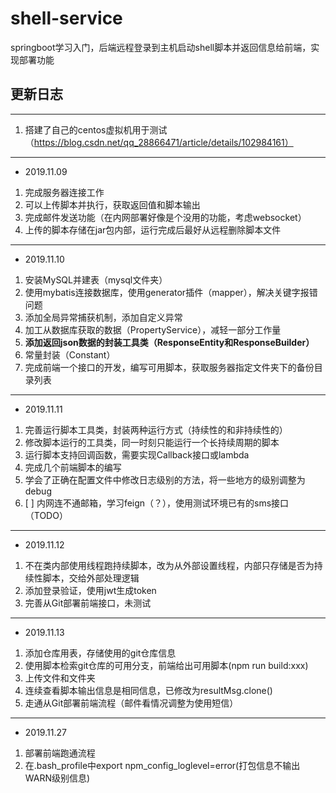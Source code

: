 # shell-service

springboot学习入门，后端远程登录到主机启动shell脚本并返回信息给前端，实现部署功能

## 更新日志
---
1. 搭建了自己的centos虚拟机用于测试（https://blog.csdn.net/qq_28866471/article/details/102984161）
---
- 2019.11.09
1. 完成服务器连接工作
2. 可以上传脚本并执行，获取返回值和脚本输出
3. 完成邮件发送功能（在内网部署好像是个没用的功能，考虑websocket）
4. 上传的脚本存储在jar包内部，运行完成后最好从远程删除脚本文件
---
- 2019.11.10
1. 安装MySQL并建表（mysql文件夹）
1. 使用mybatis连接数据库，使用generator插件（mapper），解决关键字报错问题
2. 添加全局异常捕获机制，添加自定义异常
3. 加工从数据库获取的数据（PropertyService），减轻一部分工作量
4. **添加返回json数据的封装工具类（ResponseEntity和ResponseBuilder）**
5. 常量封装（Constant）
6. 完成前端一个接口的开发，编写可用脚本，获取服务器指定文件夹下的备份目录列表
---
- 2019.11.11
1. 完善运行脚本工具类，封装两种运行方式（持续性的和非持续性的）
2. 修改脚本运行的工具类，同一时刻只能运行一个长持续周期的脚本
3. 运行脚本支持回调函数，需要实现Callback接口或lambda
4. 完成几个前端脚本的编写
5. 学会了正确在配置文件中修改日志级别的方法，将一些地方的级别调整为debug
6. [ ] 内网连不通邮箱，学习feign（？），使用测试环境已有的sms接口（TODO）
---
- 2019.11.12
1. 不在类内部使用线程跑持续脚本，改为从外部设置线程，内部只存储是否为持续性脚本，交给外部处理逻辑
2. 添加登录验证，使用jwt生成token
3. 完善从Git部署前端接口，未测试
---
- 2019.11.13
1. 添加仓库用表，存储使用的git仓库信息
2. 使用脚本检索git仓库的可用分支，前端给出可用脚本(npm run build:xxx)
3. 上传文件和文件夹
4. 连续查看脚本输出信息是相同信息，已修改为resultMsg.clone()
5. 走通从Git部署前端流程（邮件看情况调整为使用短信）

---
- 2019.11.27
1. 部署前端跑通流程
2. 在.bash_profile中export npm_config_loglevel=error(打包信息不输出WARN级别信息)